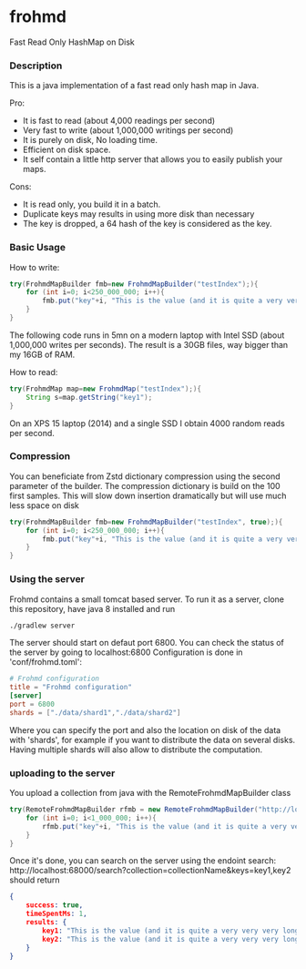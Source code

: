 # frohmd
Fast Read Only HashMap on Disk

### Description

This is a java implementation of a fast read only hash map in Java. 

Pro: 
- It is fast to read (about 4,000 readings per second)
- Very fast to write (about 1,000,000 writings per second)
- It is purely on disk, No loading time.
- Efficient on disk space.
- It self contain a little http server that allows you to easily publish your maps.

Cons:
- It is read only, you build it in a batch.
- Duplicate keys may results in using more disk than necessary
- The key is dropped, a 64 hash of the key is considered as the key.

### Basic Usage

How to write:
```java
try(FrohmdMapBuilder fmb=new FrohmdMapBuilder("testIndex");){
	for (int i=0; i<250_000_000; i++){
		fmb.put("key"+i, "This is the value (and it is quite a very very very long value) for the key. "+i);
	}
}
```
The following code runs in 5mn on a modern laptop with Intel SSD (about 1,000,000 writes per seconds). The result is a 30GB files, way bigger than my 16GB of RAM.

How to read:
```java
try(FrohmdMap map=new FrohmdMap("testIndex");){
	String s=map.getString("key1");
}
```
On an XPS 15 laptop (2014) and a single SSD I obtain 4000 random reads per second.


### Compression

You can beneficiate from Zstd dictionary compression using the second parameter of the builder. The compression dictionary is build on the 100 first samples. This will slow down insertion dramatically but will use much less space on disk
```java
try(FrohmdMapBuilder fmb=new FrohmdMapBuilder("testIndex", true);){
	for (int i=0; i<250_000_000; i++){
		fmb.put("key"+i, "This is the value (and it is quite a very very very long value) for the key. "+i);
	}
}
```

### Using the server

Frohmd contains a small tomcat based server. To run it as a server, clone this repository, have java 8 installed and run 
```bash
./gradlew server
```
The server should start on defaut port 6800. You can check the status of the server by going to localhost:6800
Configuration is done in 'conf/frohmd.toml':
```toml
# Frohmd configuration
title = "Frohmd configuration"
[server]
port = 6800
shards = ["./data/shard1","./data/shard2"]

```
Where you can specify the port and also the location on disk of the data with 'shards', for example if you want to distribute the data on several disks. Having multiple shards will also allow to distribute the computation.

### uploading to the server

You upload a collection from java with the RemoteFrohmdMapBuilder class
```java
try(RemoteFrohmdMapBuilder rfmb = new RemoteFrohmdMapBuilder("http://localhost:6800", "collectionName", false);){
	for (int i=0; i<1_000_000; i++){
		rfmb.put("key"+i, "This is the value (and it is quite a very very very long value) for the key. "+i);
	}
}
```

Once it's done, you can search on the server using the endoint search:
http://localhost:68000/search?collection=collectionName&keys=key1,key2
should return 
```json
{
	success: true,
	timeSpentMs: 1,
	results: {
		key1: "This is the value (and it is quite a very very very long value) for the key. 1",
		key2: "This is the value (and it is quite a very very very long value) for the key. 2"
	}
}
```
